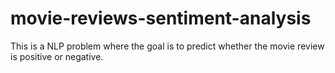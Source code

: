 # movie-reviews-sentiment-analysis
This is a NLP problem where the goal is to predict whether the movie review is positive or negative. 
